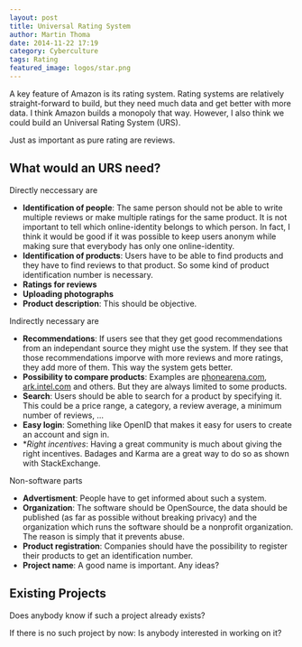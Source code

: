 ```yaml
---
layout: post
title: Universal Rating System
author: Martin Thoma
date: 2014-11-22 17:19
category: Cyberculture
tags: Rating
featured_image: logos/star.png
---
```

A key feature of Amazon is its rating system. Rating systems are relatively
straight-forward to build, but they need much data and get better with more
data. I think Amazon builds a monopoly that way. However, I also think we
could build an Universal Rating System (URS).

Just as important as pure rating are reviews.


## What would an URS need?

Directly neccessary are

* **Identification of people**: The same person should not be able to write
  multiple reviews or make multiple ratings for the same product. It is not
  important to tell which online-identity belongs to which person. In fact, I
  think it would be good if it was possible to keep users anonym while making
  sure that everybody has only one online-identity.
* **Identification of products**: Users have to be able to find products and
  they have to find reviews to that product. So some kind of product
  identification number is necessary.
* **Ratings for reviews**
* **Uploading photographs**
* **Product description**: This should be objective.

Indirectly necessary are

* **Recommendations**: If users see that they get good recommendations from
  an independant source they might use the system. If they see that those
  recommendations imporve with more reviews and more ratings, they add more
  of them. This way the system gets better.
* **Possibility to compare products**: Examples are
  [phonearena.com](http://www.phonearena.com/), [ark.intel.com](http://ark.intel.com/)
  and others. But they are always limited to some products.
* **Search**: Users should be able to search for a product by specifying it.
  This could be a price range, a category, a review average, a minimum number
  of reviews, ...
* **Easy login**: Something like OpenID that makes it easy for users to
  create an account and sign in.
* **Right incentives*: Having a great community is much about giving the right
  incentives. Badages and Karma are a great way to do so as shown with
  StackExchange.

Non-software parts

* **Advertisment**: People have to get informed about such a system.
* **Organization**: The software should be OpenSource, the data should be
  published (as far as possible without breaking privacy) and
  the organization which runs the software should be a nonprofit organization.
  The reason is simply that it prevents abuse.
* **Product registration**: Companies should have the possibility to register
  their products to get an identification number.
* **Project name**: A good name is important. Any ideas?


## Existing Projects

Does anybody know if such a project already exists?

If there is no such project by now: Is anybody interested in working on it?
